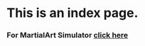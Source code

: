 <html>
  <body>
    <h1>This is an index page.</h1>
    <p><h3>
      For MartialArt Simulator
      <a href="https://github.com/Siddhesh-232/siddhesh-232.github.io/blob/c1aa7e0667e5c2450a3116f3371bdb827b144d16/martialarts.html"> click here </a>
    </h3>
    </p>
  </body>
</html>
